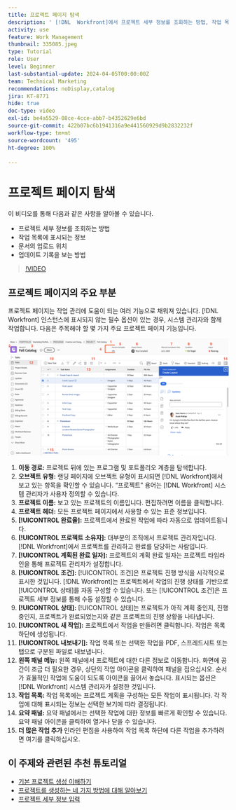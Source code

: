 ```yaml
---
title: 프로젝트 페이지 탐색
description: ' [!DNL  Workfront]에서 프로젝트 세부 정보를 조회하는 방법, 작업 목록에 표시되는 정보, 문서를 업로드하는 위치 및 업데이트 기록을 보는 방법을 알아봅니다.'
activity: use
feature: Work Management
thumbnail: 335085.jpeg
type: Tutorial
role: User
level: Beginner
last-substantial-update: 2024-04-05T00:00:00Z
team: Technical Marketing
recommendations: noDisplay,catalog
jira: KT-8771
hide: true
doc-type: video
exl-id: be4a5529-08ce-4cce-abb7-b4352629e6bd
source-git-commit: 422b07bc6b1941316a9e441560929d9b2832232f
workflow-type: tm+mt
source-wordcount: '495'
ht-degree: 100%

---
```


# 프로젝트 페이지 탐색

이 비디오를 통해 다음과 같은 사항을 알아볼 수 있습니다.

* 프로젝트 세부 정보를 조회하는 방법
* 작업 목록에 표시되는 정보
* 문서의 업로드 위치
* 업데이트 기록을 보는 방법

>[!VIDEO](https://video.tv.adobe.com/v/335085/?quality=12&learn=on&enablevpops)

## 프로젝트 페이지의 주요 부분

프로젝트 페이지는 작업 관리에 도움이 되는 여러 기능으로 채워져 있습니다. [!DNL Workfront] 인스턴스에 표시되지 않는 필수 옵션이 있는 경우, 시스템 관리자와 함께 작업합니다. 다음은 주목해야 할 몇 가지 주요 프로젝트 페이지 기능입니다.

![프로젝트 페이지 스크린샷](assets/project-page-graphic-for-planner-v2.png)

1. **이동 경로:** 프로젝트 뒤에 있는 프로그램 및 포트폴리오 계층을 탐색합니다.
2. **오브젝트 유형:** 랜딩 페이지에 오브젝트 유형이 표시되면 [!DNL Workfront]에서 보고 있는 항목을 확인할 수 있습니다. “프로젝트” 용어는 [!DNL Workfront] 시스템 관리자가 사용자 정의할 수 있습니다.
3. **프로젝트 이름:** 보고 있는 프로젝트의 이름입니다. 편집하려면 이름을 클릭합니다.
4. **프로젝트 헤더:** 모든 프로젝트 페이지에서 사용할 수 있는 표준 정보입니다.
5. **[!UICONTROL 완료율]:** 프로젝트에서 완료된 작업에 따라 자동으로 업데이트됩니다.
6. **[!UICONTROL 프로젝트 소유자]:** 대부분의 조직에서 프로젝트 관리자입니다. [!DNL Workfront]에서 프로젝트를 관리하고 완료를 담당하는 사람입니다.
7. **[!UICONTROL 계획된 완료 일자]:** 프로젝트의 계획 완료 일자는 프로젝트 타임라인을 통해 프로젝트 관리자가 설정합니다.
8. **[!UICONTROL 조건]:** [!UICONTROL 조건]은 프로젝트 진행 방식을 시각적으로 표시한 것입니다. [!DNL Workfront]는 프로젝트에서 작업의 진행 상태를 기반으로 [!UICONTROL 상태]를 자동 구성할 수 있습니다. 또는 [!UICONTROL 조건]은 프로젝트 세부 정보를 통해 수동 설정할 수 있습니다.
9. **[!UICONTROL 상태]:** [!UICONTROL 상태]는 프로젝트가 아직 계획 중인지, 진행 중인지, 프로젝트가 완료되었는지와 같은 프로젝트의 진행 상황을 나타냅니다.
10. **[!UICONTROL 새 작업]:** 프로젝트에서 작업을 만들려면 클릭합니다. 작업은 목록 하단에 생성됩니다.
11. **[!UICONTROL 내보내기]:** 작업 목록 또는 선택한 작업을 PDF, 스프레드시트 또는 탭으로 구분된 파일로 내보냅니다.
12. **왼쪽 패널 메뉴:** 왼쪽 패널에서 프로젝트에 대한 다른 정보로 이동합니다. 화면에 공간이 조금 더 필요한 경우, 상단의 작업 아이콘을 클릭하여 패널을 접으십시오. 순서가 효율적인 작업에 도움이 되도록 아이콘을 끌어서 놓습니다. 표시되는 옵션은 [!DNL Workfront] 시스템 관리자가 설정한 것입니다.
13. **작업 목록:** 작업 목록에는 프로젝트 계획을 구성하는 모든 작업이 표시됩니다. 각 작업에 대해 표시되는 정보는 선택한 보기에 따라 결정됩니다.
14. **요약 패널:** 요약 패널에서는 선택한 작업에 대한 정보를 빠르게 확인할 수 있습니다. 요약 패널 아이콘을 클릭하여 열거나 닫을 수 있습니다.
15. **더 많은 작업 추가** 인라인 편집을 사용하여 작업 목록 하단에 다른 작업을 추가하려면 여기를 클릭하십시오.

## 이 주제와 관련된 추천 튜토리얼

* [기본 프로젝트 생성 이해하기](/help/manage-work/projects/understand-basic-project-creation.md)
* [프로젝트를 생성하는 네 가지 방법에 대해 알아보기](/help/manage-work/projects/understand-other-ways-to-create-projects.md)
* [프로젝트 세부 정보 입력](/help/manage-work/projects/fill-in-the-project-details.md)
